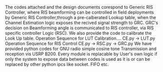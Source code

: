 The codes attached and the design documents corespond to Generic RIS Controller, where RIS beamforming can be controlled in field deployments by Generic RIS Controller,through a pre-calberated Lookup table, when the Channel Estimation logic exposes the recived signal strength to GRC. GRC's decision on Beamforming angle is communicated to RIS controller, via RIS specific controller Logic (RSC).
We also provide the code to calibrate the Look Up table.
Operation Sequence for LUT Calibration.... CE.py -> LUT.py
Operation Sequence for RIS Control CE.py -> RSC.py -> GRC.py
We have provided python codes for GNU radio simple cosine tone Transmission and reception vis USRP B200.
Every module is replacable by User's own logic if only the system to expose data between codes is used as it is or can be replaced by other python ipcs like socket. FIFO  etc.
